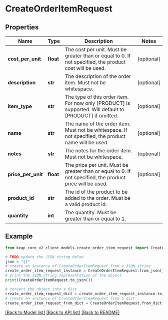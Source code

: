 # CreateOrderItemRequest


## Properties

Name | Type | Description | Notes
------------ | ------------- | ------------- | -------------
**cost_per_unit** | **float** | The cost per unit. Must be greater than or equal to 0. If not specified, the product cost will be used. | [optional] 
**description** | **str** | The description of the order item. Must not be whitespace. | [optional] 
**item_type** | **str** | The type of this order item. For now only [PRODUCT] is supported. Will default to [PRODUCT] if omitted. | [optional] 
**name** | **str** | The name of the order item. Must not be whitespace. If not specified, the product name will be used. | [optional] 
**notes** | **str** | The notes for the order item. Must not be whitespace. | [optional] 
**price_per_unit** | **float** | The price per unit. Must be greater than or equal to 0. If not specified, the product price will be used. | [optional] 
**product_id** | **str** | The id of the product to be added to the order. Must be a valid product id. | 
**quantity** | **int** | The quantity. Must be greater than or equal to 1. | 

## Example

```python
from keap_core_v2_client.models.create_order_item_request import CreateOrderItemRequest

# TODO update the JSON string below
json = "{}"
# create an instance of CreateOrderItemRequest from a JSON string
create_order_item_request_instance = CreateOrderItemRequest.from_json(json)
# print the JSON string representation of the object
print(CreateOrderItemRequest.to_json())

# convert the object into a dict
create_order_item_request_dict = create_order_item_request_instance.to_dict()
# create an instance of CreateOrderItemRequest from a dict
create_order_item_request_from_dict = CreateOrderItemRequest.from_dict(create_order_item_request_dict)
```
[[Back to Model list]](../README.md#documentation-for-models) [[Back to API list]](../README.md#documentation-for-api-endpoints) [[Back to README]](../README.md)


